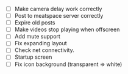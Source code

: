 - [ ] Make camera delay work correctly
- [ ] Post to meatspace server correctly
- [ ] Expire old posts
- [ ] Make videos stop playing when offscreen
- [ ] Add mute support
- [ ] Fix expanding layout
- [ ] Check net connectivity.
- [ ] Startup screen
- [ ] Fix icon background (transparent => white)
